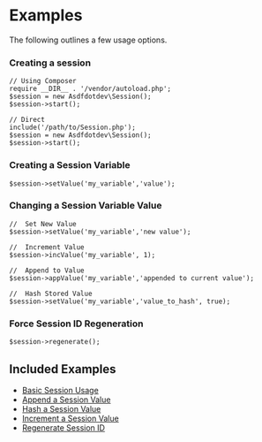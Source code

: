# Examples

The following outlines a few usage options.

### Creating a session

```
// Using Composer
require __DIR__ . '/vendor/autoload.php';
$session = new Asdfdotdev\Session();
$session->start();

// Direct
include('/path/to/Session.php');
$session = new Asdfdotdev\Session();
$session->start();
```

### Creating a Session Variable

```
$session->setValue('my_variable','value');
```

### Changing a Session Variable Value

```
//  Set New Value
$session->setValue('my_variable','new value');

//  Increment Value
$session->incValue('my_variable', 1);

//  Append to Value
$session->appValue('my_variable','appended to current value');

//  Hash Stored Value
$session->setValue('my_variable','value_to_hash', true);
```

### Force Session ID Regeneration

```
$session->regenerate();
```

## Included Examples

- [Basic Session Usage](./basic.php)
- [Append a Session Value](./append.php)
- [Hash a Session Value](./hashed)
- [Increment a Session Value](./increment)
- [Regenerate Session ID](./regenerate.php)
